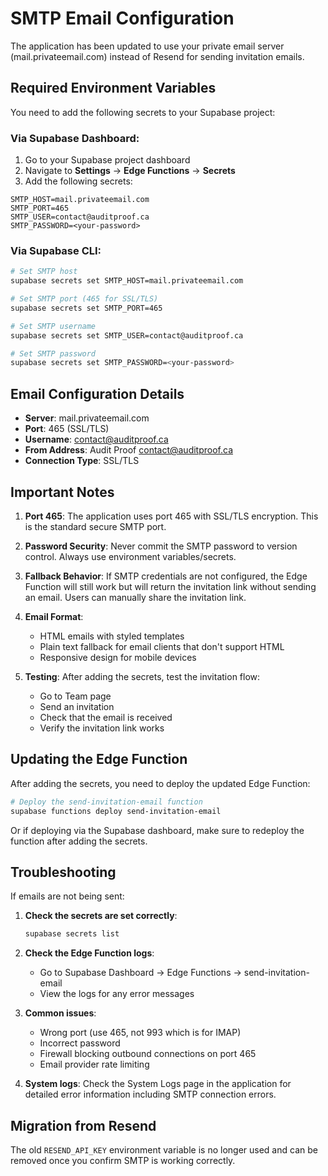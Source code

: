 # SMTP Email Configuration

The application has been updated to use your private email server (mail.privateemail.com) instead of Resend for sending invitation emails.

## Required Environment Variables

You need to add the following secrets to your Supabase project:

### Via Supabase Dashboard:
1. Go to your Supabase project dashboard
2. Navigate to **Settings** → **Edge Functions** → **Secrets**
3. Add the following secrets:

```
SMTP_HOST=mail.privateemail.com
SMTP_PORT=465
SMTP_USER=contact@auditproof.ca
SMTP_PASSWORD=<your-password>
```

### Via Supabase CLI:
```bash
# Set SMTP host
supabase secrets set SMTP_HOST=mail.privateemail.com

# Set SMTP port (465 for SSL/TLS)
supabase secrets set SMTP_PORT=465

# Set SMTP username
supabase secrets set SMTP_USER=contact@auditproof.ca

# Set SMTP password
supabase secrets set SMTP_PASSWORD=<your-password>
```

## Email Configuration Details

- **Server**: mail.privateemail.com
- **Port**: 465 (SSL/TLS)
- **Username**: contact@auditproof.ca
- **From Address**: Audit Proof <contact@auditproof.ca>
- **Connection Type**: SSL/TLS

## Important Notes

1. **Port 465**: The application uses port 465 with SSL/TLS encryption. This is the standard secure SMTP port.

2. **Password Security**: Never commit the SMTP password to version control. Always use environment variables/secrets.

3. **Fallback Behavior**: If SMTP credentials are not configured, the Edge Function will still work but will return the invitation link without sending an email. Users can manually share the invitation link.

4. **Email Format**:
   - HTML emails with styled templates
   - Plain text fallback for email clients that don't support HTML
   - Responsive design for mobile devices

5. **Testing**: After adding the secrets, test the invitation flow:
   - Go to Team page
   - Send an invitation
   - Check that the email is received
   - Verify the invitation link works

## Updating the Edge Function

After adding the secrets, you need to deploy the updated Edge Function:

```bash
# Deploy the send-invitation-email function
supabase functions deploy send-invitation-email
```

Or if deploying via the Supabase dashboard, make sure to redeploy the function after adding the secrets.

## Troubleshooting

If emails are not being sent:

1. **Check the secrets are set correctly**:
   ```bash
   supabase secrets list
   ```

2. **Check the Edge Function logs**:
   - Go to Supabase Dashboard → Edge Functions → send-invitation-email
   - View the logs for any error messages

3. **Common issues**:
   - Wrong port (use 465, not 993 which is for IMAP)
   - Incorrect password
   - Firewall blocking outbound connections on port 465
   - Email provider rate limiting

4. **System logs**: Check the System Logs page in the application for detailed error information including SMTP connection errors.

## Migration from Resend

The old `RESEND_API_KEY` environment variable is no longer used and can be removed once you confirm SMTP is working correctly.
